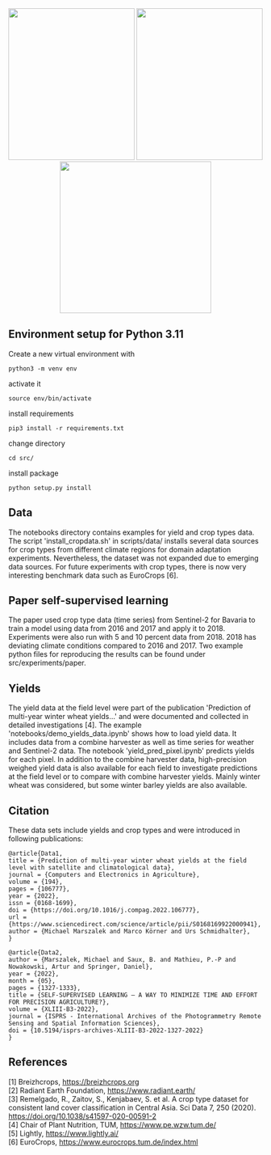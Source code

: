 

<div align="center">
<img src="https://user-images.githubusercontent.com/11621580/177815096-f5936f2c-7942-4ebe-971a-38afbc2b5471.png" width="250" height="300" /> <img src="https://media.giphy.com/media/dFCkbzISh2IZWLdj7S/giphy.gif" width="250" height="300" /> <img src="https://user-images.githubusercontent.com/11621580/177831311-5aa2a302-3b85-4d8a-af2f-fe01a9531bf0.gif" width="300" height="300">
</div>

## Environment setup for Python 3.11

Create a new virtual environment with

    python3 -m venv env
    
activate it

    source env/bin/activate
    
install requirements

    pip3 install -r requirements.txt 
    
change directory

    cd src/
    
install package  

    python setup.py install
 
## Data
The notebooks directory contains examples for yield and crop types data. The script 'install_cropdata.sh' in scripts/data/ installs several data sources for crop types from different climate regions for domain adaptation experiments. 
Nevertheless, the dataset was not expanded due to emerging data sources. For future experiments with crop types, there is now very interesting benchmark data such as EuroCrops [6].

## Paper self-supervised learning
The paper used crop type data (time series) from Sentinel-2 for Bavaria to train a model using data from 2016 and 2017 and apply it to 2018. Experiments were also run with 5 and 10 percent data from 2018. 2018 has deviating climate conditions compared to 2016 and 2017. Two example python files for reproducing the results can be found under src/experiments/paper.

## Yields
The yield data at the field level were part of the publication 'Prediction of multi-year winter wheat yields...' and were documented and collected in detailed investigations [4]. The example 'notebooks/demo_yields_data.ipynb' shows how to load yield data. It includes data from a combine harvester as well as time series for weather and Sentinel-2 data. The notebook 'yield_pred_pixel.ipynb' predicts yields for each pixel. In addition to the combine harvester data, high-precision weighed yield data is also available for each field to investigate predictions at the field level or to compare with combine harvester yields. Mainly winter wheat was considered, but some winter barley yields are also available. 

## Citation
These data sets include yields and crop types and were introduced in following publications:

	@article{Data1,
	title = {Prediction of multi-year winter wheat yields at the field level with satellite and climatological data},
	journal = {Computers and Electronics in Agriculture},
	volume = {194},
	pages = {106777},
	year = {2022},
	issn = {0168-1699},
	doi = {https://doi.org/10.1016/j.compag.2022.106777},
	url = {https://www.sciencedirect.com/science/article/pii/S0168169922000941},
	author = {Michael Marszalek and Marco Körner and Urs Schmidhalter},
	}

	@article{Data2,
	author = {Marszalek, Michael and Saux, B. and Mathieu, P.-P and Nowakowski, Artur and Springer, Daniel},
	year = {2022},
	month = {05},
	pages = {1327-1333},
	title = {SELF-SUPERVISED LEARNING – A WAY TO MINIMIZE TIME AND EFFORT FOR PRECISION AGRICULTURE?},
	volume = {XLIII-B3-2022},
	journal = {ISPRS - International Archives of the Photogrammetry Remote Sensing and Spatial Information Sciences},
	doi = {10.5194/isprs-archives-XLIII-B3-2022-1327-2022}
	}

## References

[1] Breizhcrops, https://breizhcrops.org <br/>
[2] Radiant Earth Foundation, https://www.radiant.earth/ <br/>
[3] Remelgado, R., Zaitov, S., Kenjabaev, S. et al. A crop type dataset for consistent land cover classification in Central Asia. Sci Data 7, 250 (2020). https://doi.org/10.1038/s41597-020-00591-2 <br/>
[4] Chair of Plant Nutrition, TUM, https://www.pe.wzw.tum.de/ <br/>
[5] Lightly, https://www.lightly.ai/ <br/>
[6] EuroCrops, https://www.eurocrops.tum.de/index.html <br/>
